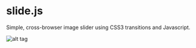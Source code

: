 slide.js
========

Simple, cross-browser image slider using CSS3 transitions and Javascript.

![alt tag](https://dl.dropboxusercontent.com/u/1690746/images/slider-example.png)